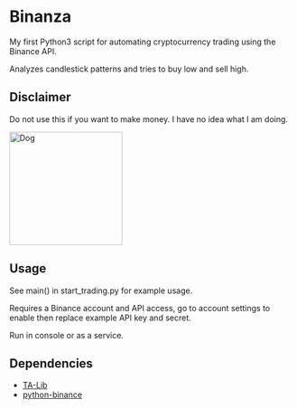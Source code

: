 Binanza
=======

My first Python3 script for automating cryptocurrency trading using the Binance API.

Analyzes candlestick patterns and tries to buy low and sell high.

Disclaimer
----------

Do not use this if you want to make money. I have no idea what I am doing.

<img src=https://i.imgur.com/l3v4P3s.jpg alt="Dog" title="Dog" width="200" />

Usage
-----

See main() in start_trading.py for example usage.

Requires a Binance account and API access, go to account settings to enable then replace example API key and secret.

Run in console or as a service.

Dependencies
------------

* [TA-Lib](https://github.com/mrjbq7/ta-lib)
* [python-binance](https://github.com/sammchardy/python-binance)

